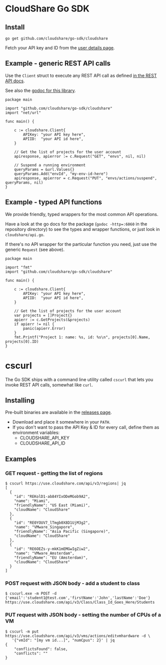 # CloudShare Go SDK

## Install

`go get github.com/cloudshare/go-sdk/cloudshare`

Fetch your API key and ID from the [user details page](https://use.cloudshare.com/Ent/Vendor/UserDetails.aspx).


## Example - generic REST API calls

Use the `Client` struct to execute any REST API call as defined [in the REST API docs](http://docs.cloudshare.com/rest-api/v3/environments/envs/).

See also the [godoc for this library](https://godoc.org/github.com/cloudshare/go-sdk/cloudshare).

```
package main

import "github.com/cloudshare/go-sdk/cloudshare"
import "net/url"

func main() {

    c := cloudshare.Client{
        APIKey: "your API key here",
        APIID:  "your API id here",
    }

    // Get the list of projects for the user account
    apiresponse, apierror := c.Request("GET", "envs", nil, nil)

    // Suspend a running environment
    queryParams = &url.Values{}
    queryParams.Add("envId", "my-env-id-here")
    apiresponse, apierror = c.Request("PUT", "envs/actions/suspend", queryParams, nil)
}

```

## Example - typed API functions

We provide friendly, typed wrappers for the most common API operations.

Have a look at the go docs for the package (`godoc -http=:6060` in the repository directory)
to see the types and wrapper functions, or just look in `cloudshare/api.go`.

If there's no API wrapper for the particular function you need, just use the generic `Request` (see above).

```
package main

import "fmt"
import "github.com/cloudshare/go-sdk/cloudshare"

func main() {

    c := cloudshare.Client{
        APIKey: "your API key here",
        APIID:  "your API id here",
    }

    // Get the list of projects for the user account
    var projects = []Project{}
    apierr := c.GetProjects(&projects)
    if apierr != nil {
        panic(apierr.Error)
    }
    fmt.Printf("Project 1: name: %s, id: %s\n", projects[0].Name, projects[0].ID)
}
```

# cscurl

The Go SDK ships with a command line utility called `cscurl` that lets you invoke REST API calls, somewhat like `curl`.

## Installing

Pre-built binaries are available in the [releases page](https://github.com/cloudshare/go-sdk/releases).

- Download and place it somewhere in your `PATH`.
- If you don't want to pass the API Key & ID for every call, define them as environment variables:
    - CLOUDSHARE_API_KEY
    - CLOUDSHARE_API_ID

## Examples

### GET request - getting the list of regions

```
$ cscurl https://use.cloudshare.com/api/v3/regions| jq
[
  {
    "id": "REKolD1-ab84YIxODeMGob9A2",
    "name": "Miami",
    "friendlyName": "US East (Miami)",
    "cloudName": "CloudShare"
  },
  {
    "id": "RE0YOUV7_lTmgb0X8D1UjM3g2",
    "name": "VMware_Singapore",
    "friendlyName": "Asia Pacific (Singapore)",
    "cloudName": "CloudShare"
  },
  {
    "id": "RE6OEZs-y-mkK1mEMGwIgZiw2",
    "name": "VMware_Amsterdam",
    "friendlyName": "EU (Amsterdam)",
    "cloudName": "CloudShare"
  }
]
```

### POST request with JSON body - add a student to class

```
$ cscurl.exe -m POST -d {'email':'student1@test.com','firstName':'John','lastName':'Doe'} https://use.cloudshare.com/api/v3/Class/Class_Id_Goes_Here/Students
```

### PUT request with JSON body - setting the number of CPUs of a VM

```
$ cscurl -m put https://use.cloudshare.com/api/v3/vms/actions/editvmhardware -d \
   '{"vmId": "[my vm id...]", "numCpus": 2}' | jq
{
    "conflictsFound": false,
    "conflicts": ""
}
```




